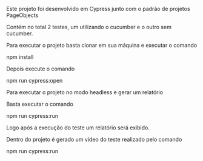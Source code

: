 Este projeto foi desenvolvido em Cypress junto com o padrão de projetos PageObjects

Contém no total 2 testes, um utilizando o cucumber e o outro sem cucumber.

Para executar o projeto basta clonar em sua máquina e executar o comando

npm install

Depois execute o comando 

npm run cypress:open

Para executar o projeto no modo headless e gerar um relatório

Basta executar o comando 

npm run cypress:run

Logo após a execução do teste um relatório será exibido.

Dentro do projeto é gerado um vídeo do teste realizado pelo comando 

npm run cypress:run

